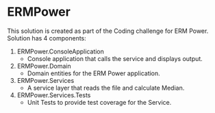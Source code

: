 # ERMPower
This solution is created as part of the Coding challenge for ERM Power. Solution has 4 components:
1. ERMPower.ConsoleApplication
	* Console application that calls the service and displays output.
2. ERMPower.Domain
	* Domain entities for the ERM Power application.
3. ERMPower.Services
	* A service layer that reads the file and calculate Median.
4. ERMPower.Services.Tests
	* Unit Tests to provide test coverage for the Service.
